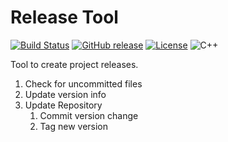# Release Tool

[![Build Status](https://travis-ci.com/offa/release-tool.svg?branch=master)](https://travis-ci.com/offa/release-tool)
[![GitHub release](https://img.shields.io/github/release/offa/release-tool.svg)](https://github.com/offa/release-tool/releases)
[![License](https://img.shields.io/badge/license-GPLv3-yellow.svg)](LICENSE)
![C++](https://img.shields.io/badge/python-3-green.svg)

Tool to create project releases.

1. Check for uncommitted files
1. Update version info
1. Update Repository
    1. Commit version change
    1. Tag new version


